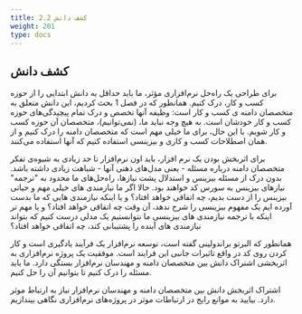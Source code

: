 ```yaml
---
title: 2.2 کشف دانش
weight: 201
type: docs
---
```


## کشف دانش

برای طراحی یک راه‌حل نرم‌افزاری مؤثر، ما  باید حداقل یه دانش ابتدایی را از حوزه کسب و کار، درک کنیم. همانطور که در فصل 1 بحث کردیم، این دانش متعلق به متخصصان دامنه ی کسب و کار است: وظیفه آنها تخصص و درک تمام پیچیدگی‌های حوزه کسب و کار خودشان است. به هیچ وجه نباید ما، (نمی‌توانیم)، متخصصان آن حوزه کسب و کار شویم. با این حال، برای ما خیلی مهم است که متخصصان دامنه را درک کنیم و از همان اصطلاحات کسب و کاری و بیزینسی استفاده کنیم که آنها استفاده می‌کنند.

برای اثربخش بودن یک نرم افزار، باید اون نرم‌افزار تا حد زیادی به شیوه‌ی تفکر متخصصان دامنه درباره مسئله - یعنی مدل‌های ذهنی آنها - شباهت زیادی داشته باشد. بدون درک از مسئله بیزینس و استدلال پشت نیازها، راه‌حل‌های ما محدود به "ترجمه" نیازهای بیزینس به سورس کد خواهند بود.  حالا اگر ما نیازمندی های خیلی مهم و حیاتی بیزینس را از دست بدیم، چه اتفاقی خواهد افتاد؟
و یا اینکه نیازمندی هایی که ما بدست آورده ایم یک مفهوم بیزینسی را شرح ندهد، آن وقت چه اتفاقی خواهد افتاد؟
و یا مهم تر اینکه با ترجمه نیازمندی های بیزینسی ما نتوانستیم یک مدلی درست کنیم که بتواند نیازمندی های آینده را پشتیبانی کند، چه اتفاقی خواهد افتاد؟

همانطور که البرتو براندولینی گفته است، توسعه نرم‌افزار یک فرآیند یادگیری است و کار کردن روی کد در واقع تاثیرات جانبی این فرایند است. موفقیت یک پروژه نرم‌افزاری به اثربخشی اشتراک دانش بین متخصصان دامنه و مهندسان نرم‌افزار بستگی دارد. ما باید مسئله را درک کنیم تا بتوانیم آن را حل کنیم.

اشتراک اثربخش دانش بین متخصصان دامنه و مهندسان نرم‌افزار نیاز به ارتباط موثر دارد. بیایید به موانع رایج در ارتباطات موثر در پروژه‌های نرم‌افزاری نگاهی بیندازیم.
